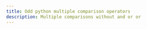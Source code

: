 ```yaml
---
title: Odd python multiple comparison operators
description: Multiple comparisons without and or or
---
```

